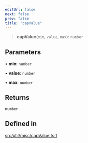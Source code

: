 ```yaml
---
editUrl: false
next: false
prev: false
title: "capValue"
---
```


> **capValue**(`min`, `value`, `max`): `number`

## Parameters

• **min**: `number`

• **value**: `number`

• **max**: `number`

## Returns

`number`

## Defined in

[src/util/misc/capValue.ts:1](https://github.com/fabricjs/fabric.js/blob/8748628df7e9de00ba77413bfc3ad9e9fe9d4f30/src/util/misc/capValue.ts#L1)
